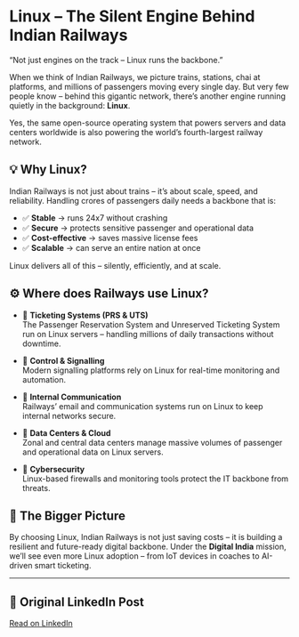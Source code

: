 # Linux – The Silent Engine Behind Indian Railways

“Not just engines on the track – Linux runs the backbone.”

When we think of Indian Railways, we picture trains, stations, chai at platforms, and millions of passengers moving every single day. But very few people know – behind this gigantic network, there’s another engine running quietly in the background: **Linux**.

Yes, the same open-source operating system that powers servers and data centers worldwide is also powering the world’s fourth-largest railway network.

## 💡 Why Linux?

Indian Railways is not just about trains – it’s about scale, speed, and reliability. Handling crores of passengers daily needs a backbone that is:

- ✅ **Stable** → runs 24x7 without crashing  
- ✅ **Secure** → protects sensitive passenger and operational data  
- ✅ **Cost-effective** → saves massive license fees  
- ✅ **Scalable** → can serve an entire nation at once  

Linux delivers all of this – silently, efficiently, and at scale.

## ⚙️ Where does Railways use Linux?

- 🔹 **Ticketing Systems (PRS & UTS)**  
  The Passenger Reservation System and Unreserved Ticketing System run on Linux servers – handling millions of daily transactions without downtime.

- 🔹 **Control & Signalling**  
  Modern signalling platforms rely on Linux for real-time monitoring and automation.

- 🔹 **Internal Communication**  
  Railways’ email and communication systems run on Linux to keep internal networks secure.

- 🔹 **Data Centers & Cloud**  
  Zonal and central data centers manage massive volumes of passenger and operational data on Linux servers.

- 🔹 **Cybersecurity**  
  Linux-based firewalls and monitoring tools protect the IT backbone from threats.

## 🚀 The Bigger Picture

By choosing Linux, Indian Railways is not just saving costs – it is building a resilient and future-ready digital backbone. Under the **Digital India** mission, we’ll see even more Linux adoption – from IoT devices in coaches to AI-driven smart ticketing.

---

## 🔗 Original LinkedIn Post

[Read on LinkedIn](https://www.linkedin.com/pulse/linux-silent-engine-behind-indian-railways-sujal-gupta-enqff)
